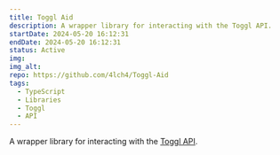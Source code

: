 ```yaml
---
title: Toggl Aid
description: A wrapper library for interacting with the Toggl API.
startDate: 2024-05-20 16:12:31
endDate: 2024-05-20 16:12:31
status: Active
img: 
img_alt: 
repo: https://github.com/4lch4/Toggl-Aid
tags:
  - TypeScript
  - Libraries
  - Toggl
  - API
---
```


A wrapper library for interacting with the [Toggl API][0].

[0]: https://engineering.toggl.com/docs
